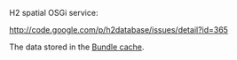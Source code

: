H2 spatial OSGi service:

http://code.google.com/p/h2database/issues/detail?id=365

The data stored in the [Bundle cache](http://www.osgi.org/javadoc/r4v43/core/org/osgi/framework/Bundle.html#getDataFile%28java.lang.String%29).